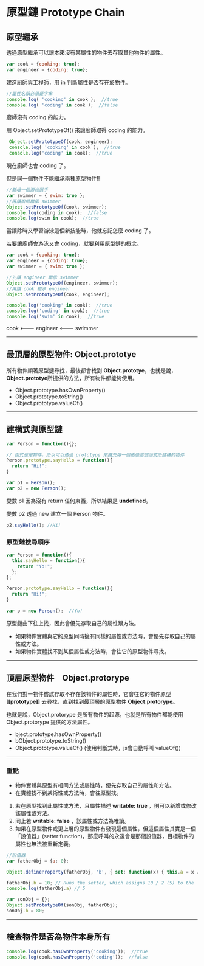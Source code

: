# 原型鏈 Prototype Chain
## 原型繼承
透過原型繼承可以讓本來沒有某屬性的物件去存取其他物件的屬性。
```js
var cook = {cooking: true};
var engineer = {coding: true};
```
建造廚師與工程師，用 in 判斷屬性是否存在於物件。
```js
//屬性名稱必須是字串
console.log( 'cooking' in cook );  //true
console.log( 'coding' in cook );  //false
```
廚師沒有 coding 的能力。

用  Object.setPrototypeOf() 來讓廚師取得 coding 的能力。
```js
 Object.setPrototypeOf(cook, engineer);
 console.log( 'cooking' in cook );  //true
 console.log('coding' in cook);  //true
```
現在廚師也會 coding 了。

但是同一個物件不能繼承兩種原型物件!!
```js
//新增一個游泳選手
var swimmer = { swim: true };
//再讓廚師繼承 swimmer
Object.setPrototypeOf(cook, swimmer);
console.log(coding in cook);  //false
console.log(swim in cook);  //true
```
當讓除時又學習游泳這個新技能時，他就忘記怎麼 coding 了。

若要讓廚師會游泳又會 coding，就要利用原型鏈的概念。

```js
var cook = {cooking: true};
var engineer = {coding: true};
var swimmer = { swim: true };

//先讓 engineer 繼承 swimmer
Object.setPrototypeOf(engineer, swimmer);
//再讓 cook 繼承 engineer
Object.setPrototypeOf(cook, engineer);

console.log('cooking' in cook);  //true
console.log('coding' in cook);  //true
console.log('swim' in cook);  //true
```
cook <--- engineer <--- swimmer

---
## 最頂層的原型物件: Object.prototye
所有物件順著原型鏈尋找，最後都會找到 **Object.prototye**，也就是說，**Object.prototye**所提供的方法，所有物件都能夠使用。
* Object.prototype.hasOwnProperty()
* Object.prototype.toString()
* Object.prototype.valueOf()
---
## 建構式與原型鏈
```js
var Person = function(){};

// 函式也是物件，所以可以透過 prototype 來擴充每一個透過這個函式所建構的物件
Person.prototype.sayHello = function(){
  return "Hi!";
}

var p1 = Person();
var p2 = new Person();
```
變數 p1 因為沒有 return 任何東西，所以結果是 **undefined**。

變數 p2 透過 new 建立一個 Person 物件。
```js
p2.sayHello(); //Hi!
```

### 原型鏈搜尋順序
```js
var Person = function(){
  this.sayHello = function(){
    return "Yo!";
  };
};

Person.prototype.sayHello = function(){
  return "Hi!";
}

var p = new Person();  //Yo!
```
原型鏈由下往上找，因此會優先存取自己的屬性跟方法。
* 如果物件實體與它的原型同時擁有同樣的屬性或方法時，會優先存取自己的屬性或方法。
* 如果物件實體找不到某個屬性或方法時，會往它的原型物件尋找。

---
## 頂層原型物件　Object.protorype
在我們對一物件嘗試存取不存在該物件的屬性時，它會往它的物件原型 **[[prototype]]** 去尋找，直到找到最頂層的原型物件 **Object.protorype**。

也就是說，Object.protorype 是所有物件的起源，也就是所有物件都能使用 Object.protorype 提供的方法屬性。
* bject.prototype.hasOwnProperty()
* bObject.prototype.toString()
* Object.prototype.valueOf()  (使用判斷式時，js會自動呼叫 valueOf())

---
### 重點
* 物件實體與原型有相同方法或屬性時，優先存取自己的屬性和方法。
* 在實體找不到某術性或方法時，會往原型找。
1. 若在原型找到此屬性或方法，且屬性描述 **writable: true** ，則可以新增或修改該屬性或方法。
2. 同上若 **writable: false** ，該屬性或方法為唯讀。
3. 如果在原型物件或更上層的原型物件有發現這個屬性，但這個屬性其實是一個「設值器」(setter function)，那麼呼叫的永遠會是那個設值器，目標物件的屬性也無法被重新定義。
```js
//設值器
var fatherObj = {a: 0};

Object.defineProperty(fatherObj, 'b', { set: function(x) { this.a = x / 2; } });

fatherObj.b = 10; // Runs the setter, which assigns 10 / 2 (5) to the 'a' property
console.log(fatherObj.a) // 5

var sonObj = {};
Object.setPrototypeOf(sonObj, fatherObj);
sonObj.b = 80;
```
---
## 檢查物件是否為物件本身所有
```js
console.log(cook.hasOwnProperty('cooking'));  //true
console.log(cook.hasOwnProperty('coding'));  //false
```